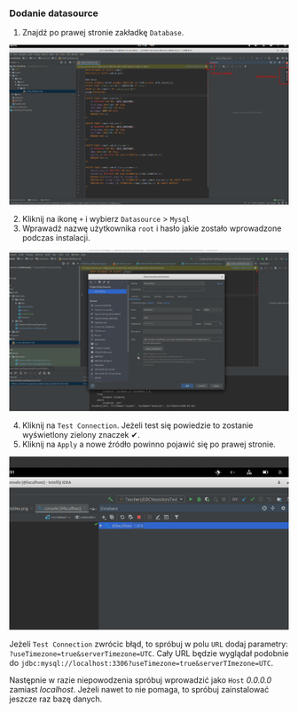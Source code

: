 ### Dodanie datasource

1. Znajdź po prawej stronie zakładkę `Database`.

![create datasource](../assets/datasource/_1.png)


2. Kliknij na ikonę `+` i wybierz `Datasource` > `Mysql`
3. Wprawadź nazwę użytkownika `root` i hasło jakie zostało wprowadzone podczas instalacji.

![add datasource](../assets/datasource/_2.png)

4. Kliknij na `Test Connection`. Jeżeli test się powiedzie to zostanie wyświetlony zielony znaczek  ✔.
5. Kliknij na `Apply` a nowe źródło powinno pojawić się po prawej stronie.

![finish](../assets/datasource/_3.png)

Jeżeli `Test Connection` zwrócic błąd, to spróbuj w polu `URL` dodaj parametry:
`?useTimezone=true&serverTimezone=UTC`. Cały URL będzie wyglądał podobnie do 
`jdbc:mysql://localhost:3306?useTimezone=true&serverTImezone=UTC`.
  
Następnie w razie niepowodzenia spróbuj wprowadzić jako `Host` *0.0.0.0* zamiast *localhost*.
Jeżeli nawet to nie pomaga, to spróbuj zainstalować jeszcze raz bazę danych.
